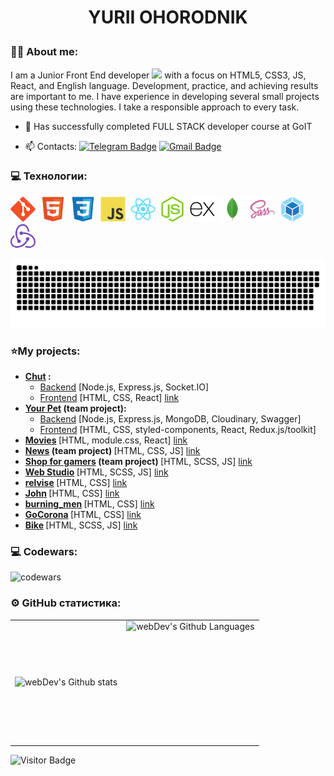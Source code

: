   # <p align="center"> YURII OHORODNIK<p/> 
### :man_technologist: About me:
I am a Junior Front End developer <img src="https://media.giphy.com/media/WUlplcMpOCEmTGBtBW/giphy.gif" width="30px"> with a focus on HTML5, CSS3, JS, React,
and English language. Development, practice, and achieving results are
important to me. I have experience in developing several small projects using
these technologies. I take a responsible approach to every task.

- :seedling: Has successfully completed FULL STACK developer course at GoIT


- :mailbox: Contacts: [![Telegram Badge](https://img.shields.io/badge/-Ohorodnik-blue?style=flat&logo=Telegram&logoColor=white)](https://t.me/Ogorrodnik) [![Gmail Badge](https://img.shields.io/badge/-Gmail-red?style=flat&logo=Gmail&logoColor=white)](mailto:yriyelektric@gmail.com)


### 💻 Технологии:

<div>
  <img src="https://github.com/devicons/devicon/blob/master/icons/git/git-original.svg" title="git" alt="git" width="40" height="40"/>&nbsp
  <img src="https://github.com/devicons/devicon/blob/master/icons/html5/html5-original.svg" title="html5" alt="html5" width="40" height="40"/>&nbsp
  <img src="https://github.com/devicons/devicon/blob/master/icons/css3/css3-original.svg" title="css" alt="css" width="40" height="40"/>&nbsp
  <img src="https://github.com/devicons/devicon/blob/master/icons/javascript/javascript-original.svg" title="javascript" alt="javascript" width="40" height="40"/>&nbsp
  <img src="https://github.com/devicons/devicon/blob/master/icons/react/react-original.svg" title="reactjs" alt="reactjs" width="40" height="40"/>&nbsp
  <img src="https://github.com/devicons/devicon/blob/master/icons/nodejs/nodejs-original.svg" title="nodejs" alt="nodejs" width="40" height="40"/>&nbsp
  <img src="https://github.com/devicons/devicon/blob/master/icons/express/express-original.svg" title="express" alt="express" width="40" height="40"/>&nbsp
  <img src="https://github.com/devicons/devicon/blob/master/icons/mongodb/mongodb-original.svg" title="mongodb" alt="mongodb" width="40" height="40"/>&nbsp
  <img src="https://github.com/devicons/devicon/blob/master/icons/sass/sass-original.svg" title="sass/scss" alt="sass/scss" width="40" height="40"/>&nbsp;
  <img src="https://github.com/devicons/devicon/blob/master/icons/webpack/webpack-original.svg" title="webpack" alt="webpack" width="40" height="40"/>&nbsp;
   <img src="https://github.com/devicons/devicon/blob/master/icons/redux/redux-original.svg" title="redux" alt="redux" width="40" height="40"/>&nbsp; 
</div>

<p align="center">
 <img width="600" src="assets/github-snake.svg" alt="snake"/>
</p>



  <summary><h3><b>⭐My projects:</b></h2></summary>
<ul>
  <li>
<b><a href="https://github.com/yriy-ogorodnik/socket-client" target="_blank" rel="noreferrer">Chut</a> :</b>
<ul>
<li><a href="https://github.com/yriy-ogorodnik/socket-server" target="_blank" rel="noreferrer">Backend</a> [Node.js, Express.js, Socket.IO]  </li>
<li><a href="https://github.com/yriy-ogorodnik/socket-client" target="_blank" rel="noreferrer">Frontend</a> [HTML, CSS, React] <a href="https://sparkly-nasturtium-7a1cd2.netlify.app/" target="_blank" rel="noreferrer">link</a></li>
</ul> 
</li>
  
<li>
<b><a href="https://khailoandrey.github.io/final-project-frontend/" target="_blank" rel="noreferrer">Your Pet</a> (team project):</b>
<ul>
<li><a href="https://github.com/TaitanB/final-project-backend" target="_blank" rel="noreferrer">Backend</a> [Node.js, Express.js, MongoDB, Cloudinary, Swagger] </li>
<li><a href="https://github.com/KhailoAndrey/final-project-frontend" target="_blank" rel="noreferrer">Frontend</a> [HTML, CSS, styled-components, React, Redux.js/toolkit]</li>
</ul> 
</li>

<li>
<b><a href="https://github.com/yriy-ogorodnik/goit-react-hw-05-movies" target="_blank" rel="noreferrer">Movies</a> </b>[HTML, module.css, React] <a href="https://yriy-ogorodnik.github.io/goit-react-hw-05-movies" target="_blank" rel="noreferrer">link</a>
</li>

<li>
<b><a href="https://dimakhukr.github.io/project_13_js/" target="_blank" rel="noreferrer">News</a> (team project) </b>[HTML, CSS, JS] <a href="https://github.com/DimaKhUkr/project_13_js" target="_blank" rel="noreferrer">link</a>
</li>
<li>
<b><a href="https://khailoandrey.github.io/Project_13/" target="_blank" rel="noreferrer">Shop for gamers</a> (team project) </b>[HTML, SCSS, JS] <a href="https://github.com/KhailoAndrey/Project_13" target="_blank" rel="noreferrer">link</a>
</li>
<li>
<b><a href="https://github.com/yriy-ogorodnik/goit-markup-hw-08" target="_blank" rel="noreferrer">Web Studio</a> </b>[HTML, SCSS, JS] <a href="https://yriy-ogorodnik.github.io/goit-markup-hw-08/" target="_blank" rel="noreferrer">link</a>
</li>
<li>
<b><a href="https://github.com/yriy-ogorodnik/relvise" target="_blank" rel="noreferrer">relvise</a> </b> [HTML, CSS] <a href="https://yriy-ogorodnik.github.io/relvise/" target="_blank" rel="noreferrer">link</a>
</li>
<li>
<b><a href="https://github.com/yriy-ogorodnik/John" target="_blank" rel="noreferrer">John</a> </b> [HTML, CSS] <a href="https://yriy-ogorodnik.github.io/John/" target="_blank" rel="noreferrer">link</a>
</li>
<li>
<b><a href="https://github.com/yriy-ogorodnik/burning_men" target="_blank" rel="noreferrer">burning_men</a> </b> [HTML, CSS] <a href="https://yriy-ogorodnik.github.io/burning_men/" target="_blank" rel="noreferrer">link</a>
</li>
<li>
<b><a href="https://github.com/yriy-ogorodnik/GoCorona" target="_blank" rel="noreferrer">GoCorona</a> </b> [HTML, CSS] <a href="https://yriy-ogorodnik.github.io/GoCorona/" target="_blank" rel="noreferrer">link</a>
</li>
<li>
<b><a href="https://github.com/yriy-ogorodnik/firs_projekt" target="_blank" rel="noreferrer">Bike</a> </b>[HTML, SCSS, JS] <a href="https://yriy-ogorodnik.github.io/firs_projekt/" target="_blank" rel="noreferrer">link</a>
</li>
</ul>


### 💻 Codewars:

![codewars](https://www.codewars.com/users/yriy-ogorodnik/badges/large)

### ⚙️ GitHub статистика:

<table>
  <tr>
    <td>
      <img align="left" src="http://github-readme-streak-stats.herokuapp.com?user=yriy-ogorodnik&theme=dark&background=000000" alt="webDev's Github stats" />
    </td>
    <td>
      <img height="195px" align="right" alt="webDev's Github Languages" src="https://github-readme-stats-sigma-five.vercel.app/api/top-langs/?username=yriy-ogorodnik&layout=compact&theme=vision-friendly-dark" />
    </td>
  </tr>
</table>

![Visitor Badge](https://visitor-badge.laobi.icu/badge?page_id=yriy-ogorodnik)
